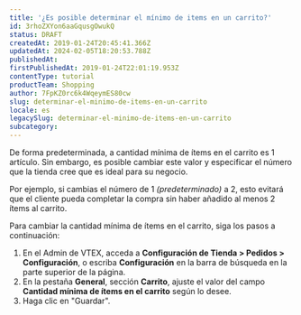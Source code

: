 ```yaml
---
title: '¿Es posible determinar el mínimo de items en un carrito?'
id: 3rhoZXYon6aaGqusgOwukQ
status: DRAFT
createdAt: 2019-01-24T20:45:41.366Z
updatedAt: 2024-02-05T18:20:53.788Z
publishedAt: 
firstPublishedAt: 2019-01-24T22:01:19.953Z
contentType: tutorial
productTeam: Shopping
author: 7FpKZ0rc6k4WqeymES80cw
slug: determinar-el-minimo-de-items-en-un-carrito
locale: es
legacySlug: determinar-el-minimo-de-items-en-un-carrito
subcategory: 
---
```


De forma predeterminada, a cantidad mínima de ítems en el carrito es 1 artículo. Sin embargo, es posible cambiar este valor y especificar el número que la tienda cree que es ideal para su negocio.

Por ejemplo, si cambias el número de 1 *(predeterminado)* a 2, esto evitará que el cliente pueda completar la compra sin haber añadido al menos 2 ítems al carrito.

Para cambiar la cantidad mínima de ítems en el carrito, siga los pasos a continuación:

1. En el Admin de VTEX, acceda a __Configuración de Tienda > Pedidos > Configuración__, o escriba __Configuración__ en la barra de búsqueda en la parte superior de la página.
2. En la pestaña __General__, sección __Carrito__, ajuste el valor del campo __Cantidad mínima de ítems en el carrito__ según lo desee.
3. Haga clic en "Guardar".

